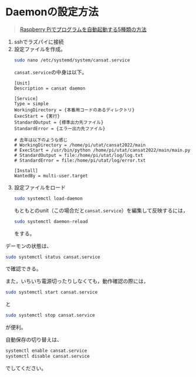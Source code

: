 # Daemonの設定方法

> [Raspberry Piでプログラムを自動起動する5種類の方法](https://qiita.com/karaage0703/items/ed18f318a1775b28eab4)

1. sshでラズパイに接続
2. 設定ファイルを作成。
	```bash
	sudo nano /etc/systemd/system/cansat.service
	```  
	`cansat.service`の中身は以下。
	```
	[Unit]
	Description = cansat daemon
	
	[Service]
	Type = simple
	WorkingDirectory = {本番用コードのあるディレクトリ}
	ExecStart = {実行}
	StandardOutput = {標準出力先ファイル}
	StandardError = {エラー出力先ファイル}

    # 去年は以下のような感じ
    # WorkingDirectory = /home/pi/utat/cansat2022/main
	# ExecStart = /usr/bin/python /home/pi/utat/cansat2022/main/main.py
    # StandardOutput = file:/home/pi/utat/log/log.txt
    # StandardError = file:/home/pi/utat/log/error.txt
	
	[Install]
	WantedBy = multi-user.target
	```
3. 設定ファイルをロード
	```bash
	sudo systemctl load-daemon
	```  
	もともとのunit（この場合だと`cansat.service`）を編集して反映するには，
	```bash
	sudo systemctl daemon-reload
	```
	をする。  

デーモンの状態は、
```bash
sudo systemctl status cansat.service
```
で確認できる。  

また，いちいち電源切ったりしなくても，動作確認の際には，
```bash
sudo systemctl start cansat.service
```
と
```bash
sudo systemctl stop cansat.service
```
が便利。  

自動保存の切り替えは、
```bash
systemctl enable cansat.service
systemctl disable cansat.service
```
でしてください。